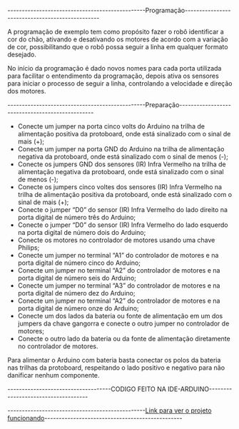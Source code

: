 ------------------------------------------------Programação------------------------------------------------

A programação de exemplo tem como propósito fazer o robô identificar a cor do chão, ativando e desativando os motores de acordo com a variação de cor, possibilitando que o robô possa seguir a linha em qualquer formato desejado.

No início da programação é dado novos nomes para cada porta utilizada para facilitar o entendimento da programação, depois ativa os sensores para iniciar o processo de seguir a linha, controlando a velocidade e direção dos motores.

------------------------------------------------Preparação------------------------------------------------

-	Conecte um jumper na porta cinco volts do Arduino na trilha de alimentação positiva da protoboard, onde está sinalizado com o sinal de mais (+);
-	Conecte um jumper na porta GND do Arduino na trilha de alimentação negativa da protoboard, onde está sinalizado com o sinal de menos (-);
-	Conecte os jumpers GND dos sensores (IR) Infra Vermelho na trilha de alimentação negativa da protoboard, onde está sinalizado com o sinal de menos (-);
-	Conecte os jumpers cinco voltes dos sensores (IR) Infra Vermelho na trilha de alimentação positiva da protoboard, onde está sinalizado com o sinal de mais (+);
-	Conecte o jumper “D0” do sensor (IR) Infra Vermelho do lado direito na porta digital de número três do Arduino;
-	Conecte o jumper “D0” do sensor (IR) Infra Vermelho do lado esquerdo na porta digital de número dois do Arduino;
-	Conecte os motores no controlador de motores usando uma chave Philips;
-	Conecte um jumper no terminal “A1” do controlador de motores e na porta digital de número cinco do Arduino;
-	Conecte um jumper no terminal “A2” do controlador de motores e na porta digital de número seis do Arduino;
-	Conecte um jumper no terminal “A3” do controlador de motores e na porta digital de número dez do Arduino;
-	Conecte um jumper no terminal “A2” do controlador de motores e na porta digital de número onze do Arduino;
-	Conecte um dos lados da bateria ou fonte de alimentação em um dos jumpers da chave gangorra e conecte o outro jumper no controlador de motores;
-	Conecte o outro lado da bateria ou da fonte de alimentação diretamente no controlador de motores.

Para alimentar o Arduino com bateria basta conectar os polos da bateria nas trilhas da protoboard, respeitando o lado positivo e negativo para não danificar nenhum componente.

------------------------------------CODIGO FEITO NA IDE-ARDUINO------------------------------------

------------------------------------------------[Link para ver o projeto funcionando](https://www.instagram.com/p/C5VY6kgOXce/)------------------------------------------------
